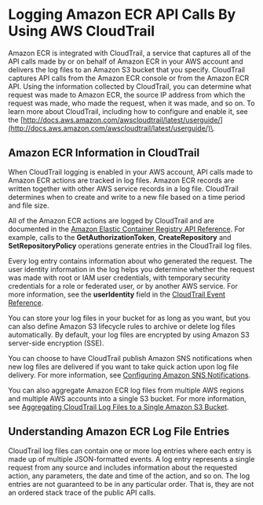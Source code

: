 # Logging Amazon ECR API Calls By Using AWS CloudTrail<a name="logging-using-cloudtrail"></a>

Amazon ECR is integrated with CloudTrail, a service that captures all of the API calls made by or on behalf of Amazon ECR in your AWS account and delivers the log files to an Amazon S3 bucket that you specify\. CloudTrail captures API calls from the Amazon ECR console or from the Amazon ECR API\. Using the information collected by CloudTrail, you can determine what request was made to Amazon ECR, the source IP address from which the request was made, who made the request, when it was made, and so on\. To learn more about CloudTrail, including how to configure and enable it, see the [http://docs.aws.amazon.com/awscloudtrail/latest/userguide/](http://docs.aws.amazon.com/awscloudtrail/latest/userguide/)\.

## Amazon ECR Information in CloudTrail<a name="service-name-info-in-cloudtrail"></a>

When CloudTrail logging is enabled in your AWS account, API calls made to Amazon ECR actions are tracked in log files\. Amazon ECR records are written together with other AWS service records in a log file\. CloudTrail determines when to create and write to a new file based on a time period and file size\.

All of the Amazon ECR actions are logged by CloudTrail and are documented in the [Amazon Elastic Container Registry API Reference](http://docs.aws.amazon.com/AmazonECR/latest/APIReference/)\. For example, calls to the  **GetAuthorizationToken**, **CreateRepository** and **SetRepositoryPolicy** operations generate entries in the CloudTrail log files\. 

Every log entry contains information about who generated the request\. The user identity information in the log helps you determine whether the request was made with root or IAM user credentials, with temporary security credentials for a role or federated user, or by another AWS service\. For more information, see the **userIdentity** field in the [CloudTrail Event Reference](http://docs.aws.amazon.com/awscloudtrail/latest/userguide/event_reference_top_level.html)\.

You can store your log files in your bucket for as long as you want, but you can also define Amazon S3 lifecycle rules to archive or delete log files automatically\. By default, your log files are encrypted by using Amazon S3 server\-side encryption \(SSE\)\.

You can choose to have CloudTrail publish Amazon SNS notifications when new log files are delivered if you want to take quick action upon log file delivery\. For more information, see [Configuring Amazon SNS Notifications](http://docs.aws.amazon.com/awscloudtrail/latest/userguide/getting_notifications_top_level.html)\.

You can also aggregate Amazon ECR log files from multiple AWS regions and multiple AWS accounts into a single S3 bucket\. For more information, see [Aggregating CloudTrail Log Files to a Single Amazon S3 Bucket](http://docs.aws.amazon.com/awscloudtrail/latest/userguide/aggregating_logs_top_level.html)\.

## Understanding Amazon ECR Log File Entries<a name="understanding-service-name-entries"></a>

CloudTrail log files can contain one or more log entries where each entry is made up of multiple JSON\-formatted events\. A log entry represents a single request from any source and includes information about the requested action, any parameters, the date and time of the action, and so on\. The log entries are not guaranteed to be in any particular order\. That is, they are not an ordered stack trace of the public API calls\.